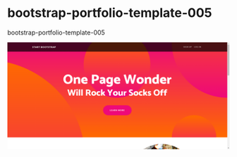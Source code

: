 # bootstrap-portfolio-template-005
bootstrap-portfolio-template-005

![bootstrap-portfolio-template-005.png](assets/bootstrap-portfolio-template-005.png)
